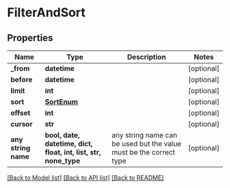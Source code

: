 # FilterAndSort


## Properties
Name | Type | Description | Notes
------------ | ------------- | ------------- | -------------
**_from** | **datetime** |  | [optional] 
**before** | **datetime** |  | [optional] 
**limit** | **int** |  | [optional] 
**sort** | [**SortEnum**](SortEnum.md) |  | [optional] 
**offset** | **int** |  | [optional] 
**cursor** | **str** |  | [optional] 
**any string name** | **bool, date, datetime, dict, float, int, list, str, none_type** | any string name can be used but the value must be the correct type | [optional]

[[Back to Model list]](../README.md#documentation-for-models) [[Back to API list]](../README.md#documentation-for-api-endpoints) [[Back to README]](../README.md)



